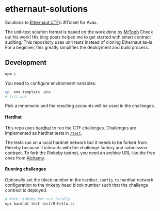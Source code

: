 # ethernaut-solutions

Solutions to [Ethernaut CTF](https://ethernaut.openzeppelin.com/)/LiftTicket for Avax.

The unit-test solution format is based on the work done by [MrToph](https://github.com/MrToph)
Check out his work! His blog posts helped me to get started with smart contract
auditing. This repository uses unit tests instead of cloning Ethernaut as-is.
For a beginner, this greatly simplifies the deployment and build process.

## Development

```bash
npm i
```

You need to configure environment variables:

```bash
cp .env.template .env
# fill out
```

Pick a mnemonic and the resulting accounts will be used in the challenges.

#### Hardhat

This repo uses [hardhat](https://hardhat.org/) to run the CTF challenges.
Challenges are implemented as hardhat tests in [`/test`](./test).

The tests run on a local hardnet network but it needs to be forked from Rinkeby because it interacts with the challenge factory and submission contract.
To fork the Rinkeby testnet, you need an archive URL like the free ones from [Alchemy](https://alchemyapi.io/).

#### Running challenges

Optionally set the block number in the `hardhat.config.ts` hardhat network configuration to the rinkeby head block number such that the challenge contract is deployed.

```bash
# fork rinkeby but run locally
npx hardhat test test/0-hello.ts
```

